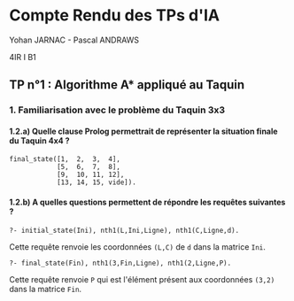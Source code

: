 # Compte Rendu des TPs d'IA

Yohan JARNAC - Pascal ANDRAWS

4IR I B1

## TP n°1 : Algorithme A* appliqué au Taquin

### 1. Familiarisation avec le problème du Taquin 3x3

#### 1.2.a) Quelle clause Prolog permettrait de représenter la situation finale du Taquin 4x4 ?
```
final_state([1,  2,  3,  4],
            [5,  6,  7,  8],
            [9,  10, 11, 12],
            [13, 14, 15, vide]).
```

#### 1.2.b) A quelles questions permettent de répondre les requêtes suivantes ?
```
?- initial_state(Ini), nth1(L,Ini,Ligne), nth1(C,Ligne,d).
```
Cette requête renvoie les coordonnées `(L,C)` de `d` dans la matrice `Ini`.

```
?- final_state(Fin), nth1(3,Fin,Ligne), nth1(2,Ligne,P).
```
Cette requête renvoie `P` qui est l'élément présent aux coordonnées `(3,2)` dans la matrice `Fin`.
